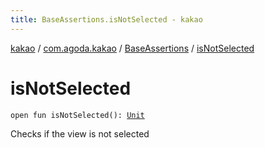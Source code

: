 ```yaml
---
title: BaseAssertions.isNotSelected - kakao
---
```


[kakao](../../index.html) / [com.agoda.kakao](../index.html) / [BaseAssertions](index.html) / [isNotSelected](.)

# isNotSelected

`open fun isNotSelected(): `[`Unit`](https://kotlinlang.org/api/latest/jvm/stdlib/kotlin/-unit/index.html)

Checks if the view is not selected

